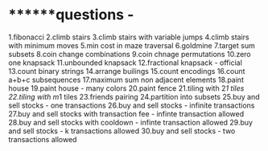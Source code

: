









# ******questions -
1.fibonacci
2.climb stairs
3.climb stairs with variable jumps
4.climb stairs with minimum moves
5.min cost in maze traversal
6.goldmine
7.target sum subsets
8.coin change combinations
9.coin chnage permutations
10.zero one knapsack
11.unbounded knapsack
12.fractional knapsack - official 
13.count binary strings
14.arrange builings
15.count encodings
16.count a+b+c subsequences
17.maximum sum non adjacent elements
18.paint house
19.paint house - many colors
20.paint fence
21.tiling with 2*1 tiles
22.tiling with m*1 tiles
23.friends pairing
24.partition into subsets
25.buy and sell stocks - one transactions
26.buy and sell stocks - infinite transactions
27.buy and sell stocks with transaction fee - infinte transaction allowed
28.buy and sell stocks with cooldown - infinte transaction allowed
29.buy and sell stocks - k transactions allowed
30.buy and sell stocks - two transactions allowed

